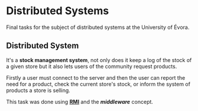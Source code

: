 
# Distributed Systems
Final tasks for the subject of distributed systems at the University of Évora.

## Distributed System
It's a **stock management system**, not only does it keep a log of the stock of a given store but it also lets users of the community request products.

Firstly a user must connect to the server and then the user can report the need for a product, check the current store's stock, or inform the system of products a store is selling.

This task was done using [**RMI**](https://en.wikipedia.org/wiki/Java_remote_method_invocation) and the ***middleware*** concept.

